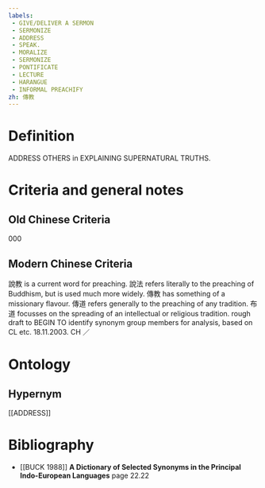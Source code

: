 ```yaml
---
labels: 
 - GIVE/DELIVER A SERMON
 - SERMONIZE
 - ADDRESS
 - SPEAK.
 - MORALIZE
 - SERMONIZE
 - PONTIFICATE
 - LECTURE
 - HARANGUE
 - INFORMAL PREACHIFY
zh: 傳教
---
```


# Definition
ADDRESS OTHERS in EXPLAINING SUPERNATURAL TRUTHS.
# Criteria and general notes
## Old Chinese Criteria
000
## Modern Chinese Criteria
說教 is a current word for preaching.
說法 refers literally to the preaching of Buddhism, but is used much more widely.
傳教 has something of a missionary flavour.
傳道 refers generally to the preaching of any tradition.
布道 focusses on the spreading of an intellectual or religious tradition.
rough draft to BEGIN TO identify synonym group members for analysis, based on CL etc. 18.11.2003. CH ／
# Ontology

## Hypernym
[[ADDRESS]]
# Bibliography
- [[BUCK 1988]]
**A Dictionary of Selected Synonyms in the Principal Indo-European Languages** page 22.22
